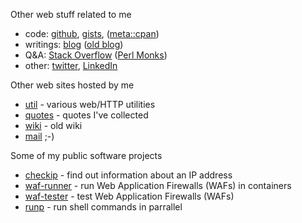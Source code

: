 Other web stuff related to me

* code: [github](https://github.com/jreisinger), [gists](https://gist.github.com/search?q=user%3Ajreisinger), ([meta::cpan](https://metacpan.org/author/REISINGE))
* writings: [blog](https://jreisinger.github.io/blog2/) ([old blog](https://jreisinger.blogspot.com))
* Q&A: [Stack Overflow](https://stackoverflow.com/users/1039320/jreisinger) ([Perl Monks](https://perlmonks.org/?node_id=6364;user=reisinge))
* other: [twitter](https://twitter.com/JozefReisinger), [LinkedIn](https://www.linkedin.com/in/jozefreisinger/)

Other web sites hosted by me

* [util](http://util.reisinge.net) - various web/HTTP utilities
* [quotes](https://quotes.reisinge.net) - quotes I've collected
* [wiki](https://wiki.reisinge.net) - old wiki
* [mail](https://mail.reisinge.net) ;-)

Some of my public software projects

* [checkip](https://github.com/jreisinger/checkip) - find out information about an IP address
* [waf-runner](https://github.com/jreisinger/waf-runner) - run Web Application Firewalls (WAFs) in containers
* [waf-tester](https://github.com/jreisinger/waf-tester) - test Web Application Firewalls (WAFs)
* [runp](https://github.com/jreisinger/runp) - run shell commands in parrallel
